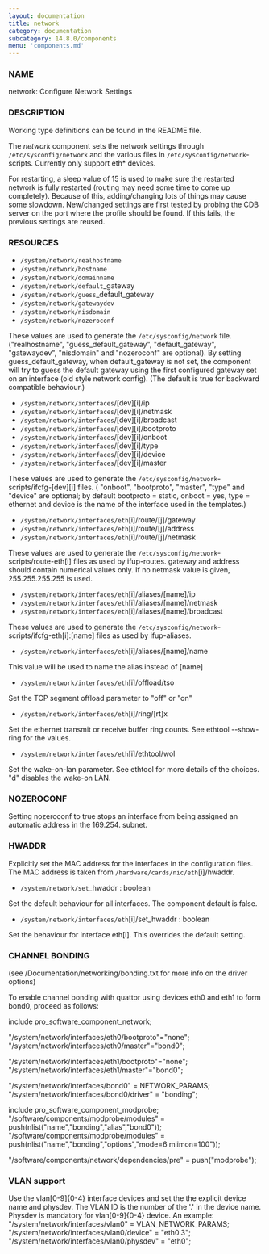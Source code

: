 ```yaml
---
layout: documentation
title: network
category: documentation
subcategory: 14.8.0/components
menu: 'components.md'
---
```

### NAME

network: Configure Network Settings

### DESCRIPTION

Working type definitions can be found in the README file.

The _network_ component sets the network settings through `/etc/sysconfig/network` and the various files in `/etc/sysconfig/network`-scripts. Currently only support eth\* devices.

For restarting, a sleep value of 15 is used to make sure the restarted network is fully restarted (routing may need some time to come up completely). Because of this, adding/changing lots of things may cause some slowdown. 
New/changed settings are first tested by probing the CDB server on the port where the profile should be found. If this fails, the previous settings are reused.

### RESOURCES

- `/system/network/realhostname`
- `/system/network/hostname`
- `/system/network/domainname`
- `/system/network/default`\_gateway
- `/system/network/guess`\_default\_gateway
- `/system/network/gatewaydev`
- `/system/network/nisdomain`
- `/system/network/nozeroconf`

These values are used to generate the `/etc/sysconfig/network` file. ("realhostname", "guess\_default\_gateway", "default\_gateway", "gatewaydev", "nisdomain" and "nozeroconf" are optional).
By setting guess\_default\_gateway, when default\_gateway is not set, the component will try to guess the default gateway using the first configured gateway set on an interface (old style network config). (The default is true for backward compatible behaviour.)

- `/system/network/interfaces`/\[dev\]\[i\]/ip
- `/system/network/interfaces`/\[dev\]\[i\]/netmask
- `/system/network/interfaces`/\[dev\]\[i\]/broadcast
- `/system/network/interfaces`/\[dev\]\[i\]/bootproto
- `/system/network/interfaces`/\[dev\]\[i\]/onboot
- `/system/network/interfaces`/\[dev\]\[i\]/type
- `/system/network/interfaces`/\[dev\]\[i\]/device
- `/system/network/interfaces`/\[dev\]\[i\]/master

These values are used to generate the `/etc/sysconfig/network`-scripts/ifcfg-\[dev\]\[i\] files. ( "onboot", "bootproto", "master", "type" and "device" are optional; by default bootproto = static, onboot = yes, type = ethernet and device is the name of the interface used in the templates.)

- `/system/network/interfaces/eth`\[i\]/route/\[j\]/gateway
- `/system/network/interfaces/eth`\[i\]/route/\[j\]/address
- `/system/network/interfaces/eth`\[i\]/route/\[j\]/netmask

These values are used to generate the `/etc/sysconfig/network`-scripts/route-eth\[i\] files as used by ifup-routes. gateway and address should contain numerical values only. If no netmask value is given, 255.255.255.255 is used.

- `/system/network/interfaces/eth`\[i\]/aliases/\[name\]/ip
- `/system/network/interfaces/eth`\[i\]/aliases/\[name\]/netmask
- `/system/network/interfaces/eth`\[i\]/aliases/\[name\]/broadcast

These values are used to generate the `/etc/sysconfig/network`-scripts/ifcfg-eth\[i\]:\[name\] files as used by ifup-aliases.

- `/system/network/interfaces/eth`\[i\]/aliases/\[name\]/name

This value will be used to name the alias instead of \[name\]

- `/system/network/interfaces/eth`\[i\]/offload/tso

Set the TCP segment offload parameter to "off" or "on"

- `/system/network/interfaces/eth`\[i\]/ring/\[rt\]x

Set the ethernet transmit or receive buffer ring counts.  See ethtool --show-ring for the values.

- `/system/network/interfaces/eth`\[i\]/ethtool/wol

Set the wake-on-lan parameter.  See ethtool for more details of the choices.  "d" disables the
wake-on LAN.

### NOZEROCONF

Setting nozeroconf to true stops an interface from being assigned an automatic address in the 169.254. subnet.

### HWADDR

Explicitly set the MAC address for the interfaces in the configuration files. The MAC address is taken from `/hardware/cards/nic/eth`\[i\]/hwaddr.

- `/system/network/set`\_hwaddr : boolean

Set the default behaviour for all interfaces. The component default is false.

- `/system/network/interfaces/eth`\[i\]/set\_hwaddr : boolean

Set the behaviour for interface eth\[i\]. This overrides the default setting.

### CHANNEL BONDING

(see <kernel>/Documentation/networking/bonding.txt for more info on the driver options)

To enable channel bonding with quattor using devices eth0 and eth1 to form bond0, proceed as follows:

include pro\_software\_component\_network;
                                                                             

"/system/network/interfaces/eth0/bootproto"="none";
"/system/network/interfaces/eth0/master"="bond0";

"/system/network/interfaces/eth1/bootproto"="none";
"/system/network/interfaces/eth1/master"="bond0";

"/system/network/interfaces/bond0" = NETWORK\_PARAMS;
"/system/network/interfaces/bond0/driver" = "bonding";
                                                                             

include pro\_software\_component\_modprobe;
"/software/components/modprobe/modules" = push(nlist("name","bonding","alias","bond0")); 
"/software/components/modprobe/modules" =
push(nlist("name","bonding","options","mode=6 miimon=100"));

"/software/components/network/dependencies/pre" = push("modprobe");

### VLAN support

Use the vlan\[0-9\]{0-4} interface devices and set the the explicit device name and physdev. 
The VLAN ID is the number of the '.' in the device name. Physdev is mandatory for vlan\[0-9\]{0-4} device. 
An example: 
"/system/network/interfaces/vlan0" = VLAN\_NETWORK\_PARAMS;
"/system/network/interfaces/vlan0/device" = "eth0.3";
"/system/network/interfaces/vlan0/physdev" = "eth0";
